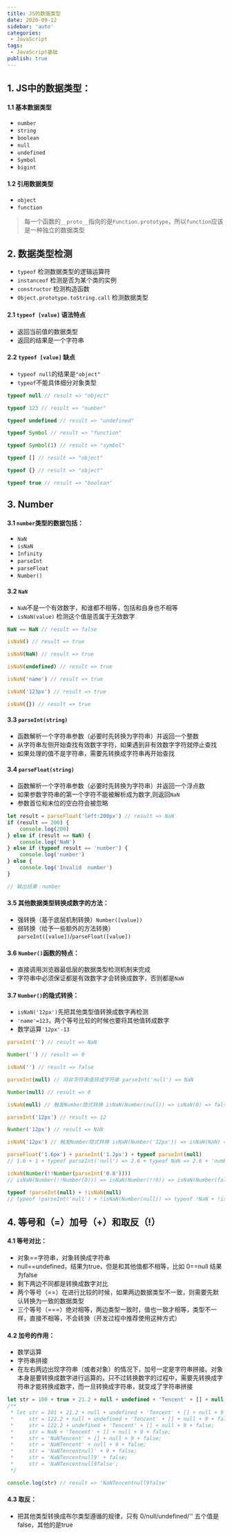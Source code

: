 ```yaml
---
title: JS的数据类型
date: 2020-09-12
sidebar: 'auto'
categories:
 - JavaScript
tags:
 - JavaScript基础
publish: true
---
```


## 1. JS中的数据类型：

#### 1.1 基本数据类型

- `number`
- `string`
- `boolean`
- `null`
- `undefined`
- `Symbol`
- `bigint`

#### 1.2 引用数据类型

- `object`
- `function`

> 每一个函数的`__proto__`指向的是`Function.prototype`，所以`function`应该是一种独立的数据类型

## 2. 数据类型检测

- `typeof` 检测数据类型的逻辑运算符
- `instanceof` 检测是否为某个类的实例
- `constructor` 检测构造函数
- `Object.prototype.toString.call` 检测数据类型

#### 2.1 `typeof [value]` 语法特点
- 返回当前值的数据类型
- 返回的结果是一个字符串

#### 2.2 `typeof [value]` 缺点
- `typeof null`的结果是`"object"`
- `typeof`不能具体细分对象类型

```JavaScript
typeof null // result => "object"

typeof 123 // result => "number"

typeof undefined // result => "undefined"

typeof Symbol // result => "function"

typeof Symbol(1) // result => "symbol"

typeof [] // result => "object"

typeof {} // result => "object"

typeof true // result => "boolean"
```

## 3. Number

#### 3.1 `number`类型的数据包括：
- `NaN`
- `isNaN`
- `Infinity`
- `parseInt`
- `parseFloat`
- `Number()`

#### 3.2 `NaN`
- `NaN`不是一个有效数字，和谁都不相等，包括和自身也不相等
- `isNaN(value)` 检测这个值是否属于无效数字

```JavaScript
NaN == NaN // result => false

isNaN() // result => true

isNaN(NaN) // result => true

isNaN(undefined) // result => true

isNaN('name') // result => true

isNaN('123px') // result => true

isNaN({}) // result => true
```

#### 3.3 `parseInt(string)`
- 函数解析一个字符串参数（必要时先转换为字符串）并返回一个整数
- 从字符串左侧开始查找有效数字字符，如果遇到非有效数字字符就停止查找
- 如果处理的值不是字符串，需要先转换成字符串再开始查找

#### 3.4 `parseFloat(string)`
- 函数解析一个字符串参数（必要时先转换为字符串）并返回一个浮点数
- 如果参数字符串的第一个字符不能被解析成为数字,则返回`NaN`
- 参数首位和末位的空白符会被忽略

```JavaScript
let result = parseFloat('left:200px') // result => NaN
if (result == 200) {
    console.log(200)
} else if (result == NaN) {
    console.log('NaN')
} else if (typeof result == 'number') {
    console.log('number')
} else {
    console.log('Invalid  number')
}

// 输出结果：number
```

#### 3.5 其他数据类型转换成数字的方法：
- 强转换（基于底层机制转换）`Number([value])`
- 弱转换（给予一些额外的方法转换）`parseInt([value])`/`parseFloat([value])`

#### 3.6 `Number()`函数的特点：
- 直接调用浏览器最低层的数据类型检测机制来完成
- 字符串中必须保证都是有效数字才会转换成数字，否则都是`NaN`

#### 3.7 `Number()`的隐式转换：
- `isNaN('12px')`先把其他类型值转换成数字再检测
- `'name'=123`，两个等号比较的时候也要将其他值转成数字
- 数学运算`'12px'-13`

```JavaScript
parseInt('') // result => NaN

Number('') // result => 0

isNaN('') // result => false

parseInt(null) // 将非字符串值转成字符串 parseInt('null') => NaN

Number(null) // result => 0

isNaN(null) // 触发Number隐式转换 isNaN(Number(null)) => isNaN(0) => false

parseInt('12px') // result => 12

Number('12px') // result => NaN

isNaN('12px') // 触发Number隐式转换 isNaN(Number('12px')) => isNaN(NaN) => true

parseFloat('1.6px') + parseInt('1.2px') + typeof parseInt(null)
// 1.6 + 1 + typeof parseInt('null') => 2.6 + typeof NaN => 2.6 + 'number' => 2.6number

isNaN(Number(!!Number(parseInt('0.8'))))
// isNaN(Number(!!Number(0))) => isNaN(Number(!!0)) => isNaN(Number(false)) => isNaN(0) => false

typeof !parseInt(null) + !isNaN(null)
// typeof !parseInt('null') + !isNaN(Number(null)) => typeof !NaN + !isNaN(0) => typeof true + !false => 'boolean' + true => 'booleantrue'
```

## 4. 等号和（=）加号（+）和取反（!）

#### 4.1 等号对比：
- 对象==字符串，对象转换成字符串
- null==undefined，结果为true，但是和其他值都不相等，比如 0==null 结果为false
- 剩下两边不同都是转换成数字对比
- 两个等号（==）在进行比较的时候，如果两边数据类型不一致，则需要先默认转换为一致的数据类型
- 三个等号（===）绝对相等，两边类型一致时，值也一致才相等，类型不一样，直接不相等，不会转换（开发过程中推荐使用这种方式）

#### 4.2 加号的作用：
- 数学运算
- 字符串拼接
- 在左右两边出现字符串（或者对象）的情况下，加号一定是字符串拼接。对象本身是要转换成数字进行运算的，只不过转换数字的过程中，需要先转换成字符串才能转换成数字，而一旦转换成字符串，就变成了字符串拼接

```JavaScript
let str = 100 + true + 21.2 + null + undefined + 'Tencent' + [] + null + 9 + false;
/**
 * let str = 101 + 21.2 + null + undefined + 'Tencent' + [] + null + 9 + false;
 *     str = 122.2 + null + undefined + 'Tencent' + [] + null + 9 + false;
 *     str = 122.2 + undefined + 'Tencent' + [] + null + 9 + false;
 *     str = NaN + 'Tencent' + [] + null + 9 + false;
 *     str = 'NaNTencent' + [] + null + 9 + false;
 *     str = 'NaNTencent' + null + 9 + false;
 *     str = 'NaNTencentnull' + 9 + false;
 *     str = 'NaNTencentnull9' + false;
 *     str = 'NaNTencentnull9false';
 */

console.log(str) // result => 'NaNTencentnull9false'
```

#### 4.3 取反：
- 把其他类型转换成布尔类型遵循的规律，只有 0/null/undefined/'' 五个值是false，其他的是true